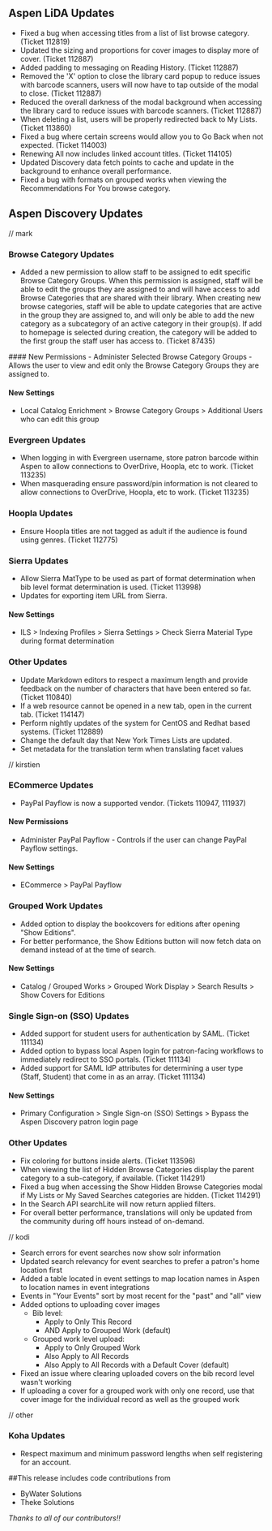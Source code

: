 ## Aspen LiDA Updates
- Fixed a bug when accessing titles from a list of list browse category. (Ticket 112819)
- Updated the sizing and proportions for cover images to display more of cover. (Ticket 112887)
- Added padding to messaging on Reading History. (Ticket 112887)
- Removed the 'X' option to close the library card popup to reduce issues with barcode scanners, users will now have to tap outside of the modal to close. (Ticket 112887)
- Reduced the overall darkness of the modal background when accessing the library card to reduce issues with barcode scanners. (Ticket 112887)
- When deleting a list, users will be properly redirected back to My Lists. (Ticket 113860)
- Fixed a bug where certain screens would allow you to Go Back when not expected. (Ticket 114003)
- Renewing All now includes linked account titles. (Ticket 114105)
- Updated Discovery data fetch points to cache and update in the background to enhance overall performance. 
- Fixed a bug with formats on grouped works when viewing the Recommendations For You browse category.

## Aspen Discovery Updates
// mark
### Browse Category Updates
- Added a new permission to allow staff to be assigned to edit specific Browse Category Groups. When this permission is assigned, 
staff will be able to edit the groups they are assigned to and will have access to add Browse Categories that are shared with 
their library. When creating new browse categories, staff will be able to update categories that are active in the group they
are assigned to, and will only be able to add the new category as a subcategory of an active category in their group(s). If 
add to homepage is selected during creation, the category will be added to the first group the staff user has access to. (Ticket 87435)

<div markdown="1" class="settings">
#### New Permissions
- Administer Selected Browse Category Groups - Allows the user to view and edit only the Browse Category Groups they are assigned to.

#### New Settings
- Local Catalog Enrichment > Browse Category Groups > Additional Users who can edit this group
</div>

### Evergreen Updates
- When logging in with Evergreen username, store patron barcode within Aspen to allow connections to OverDrive, Hoopla, etc to work. (Ticket 113235)  
- When masquerading ensure password/pin information is not cleared to allow connections to OverDrive, Hoopla, etc to work. (Ticket 113235) 

### Hoopla Updates
- Ensure Hoopla titles are not tagged as adult if the audience is found using genres. (Ticket 112775)

### Sierra Updates
- Allow Sierra MatType to be used as part of format determination when bib level format determination is used. (Ticket 113998) 
- Updates for exporting item URL from Sierra. 
<div markdown="1" class="settings">

#### New Settings
- ILS > Indexing Profiles > Sierra Settings > Check Sierra Material Type during format determination
</div>

### Other Updates
- Update Markdown editors to respect a maximum length and provide feedback on the number of characters that have been entered so far. (Ticket 110840)
- If a web resource cannot be opened in a new tab, open in the current tab. (Ticket 114147)
- Perform nightly updates of the system for CentOS and Redhat based systems. (Ticket 112889)
- Change the default day that New York Times Lists are updated. 
- Set metadata for the translation term when translating facet values

// kirstien
### ECommerce Updates
- PayPal Payflow is now a supported vendor. (Tickets 110947, 111937)

<div markdown="1" class="settings">

#### New Permissions
- Administer PayPal Payflow - Controls if the user can change PayPal Payflow settings. 

#### New Settings
- ECommerce > PayPal Payflow
</div>

### Grouped Work Updates
- Added option to display the bookcovers for editions after opening "Show Editions".
- For better performance, the Show Editions button will now fetch data on demand instead of at the time of search.

<div markdown="1" class="settings">

#### New Settings
- Catalog / Grouped Works >  Grouped Work Display > Search Results > Show Covers for Editions
</div>

### Single Sign-on (SSO) Updates
- Added support for student users for authentication by SAML. (Ticket 111134)
- Added option to bypass local Aspen login for patron-facing workflows to immediately redirect to SSO portals. (Ticket 111134)
- Added support for SAML IdP attributes for determining a user type (Staff, Student) that come in as an array. (Ticket 111134)

<div markdown="1" class="settings">

#### New Settings
- Primary Configuration > Single Sign-on (SSO) Settings > Bypass the Aspen Discovery patron login page
</div>

### Other Updates
- Fix coloring for buttons inside alerts. (Ticket 113596)
- When viewing the list of Hidden Browse Categories display the parent category to a sub-category, if available. (Ticket 114291)
- Fixed a bug when accessing the Show Hidden Browse Categories modal if My Lists or My Saved Searches categories are hidden. (Ticket 114291)
- In the Search API searchLite will now return applied filters.
- For overall better performance, translations will only be updated from the community during off hours instead of on-demand.

// kodi
- Search errors for event searches now show solr information
- Updated search relevancy for event searches to prefer a patron's home location first
- Added a table located in event settings to map location names in Aspen to location names in event integrations
- Events in "Your Events" sort by most recent for the "past" and "all" view
- Added options to uploading cover images
  - Bib level:
    - Apply to Only This Record 
    - AND Apply to Grouped Work (default)
  - Grouped work level upload:
    - Apply to Only Grouped Work 
    - Also Apply to All Records 
    - Also Apply to All Records with a Default Cover (default)
- Fixed an issue where clearing uploaded covers on the bib record level wasn't working
- If uploading a cover for a grouped work with only one record, use that cover image for the individual record as well as the grouped work

// other
### Koha Updates
- Respect maximum and minimum password lengths when self registering for an account. 

##This release includes code contributions from
- ByWater Solutions
- Theke Solutions 

_Thanks to all of our contributors!!_